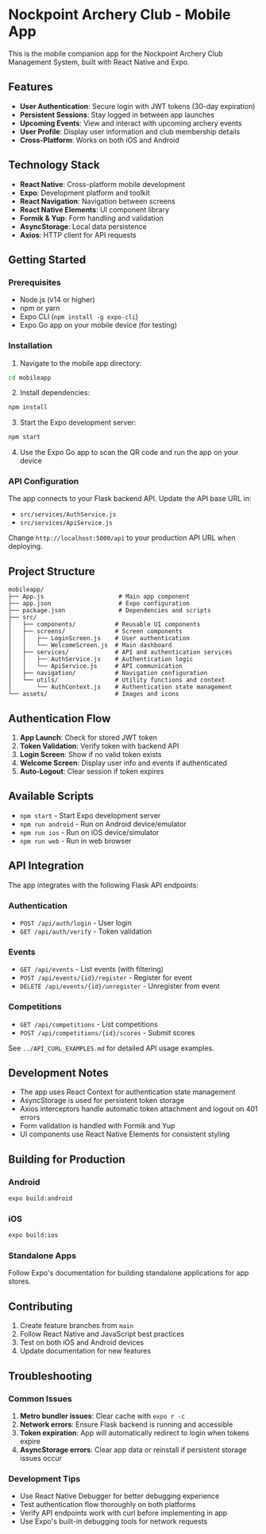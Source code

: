 # Nockpoint Archery Club - Mobile App

This is the mobile companion app for the Nockpoint Archery Club Management System, built with React Native and Expo.

## Features

- **User Authentication**: Secure login with JWT tokens (30-day expiration)
- **Persistent Sessions**: Stay logged in between app launches
- **Upcoming Events**: View and interact with upcoming archery events
- **User Profile**: Display user information and club membership details
- **Cross-Platform**: Works on both iOS and Android

## Technology Stack

- **React Native**: Cross-platform mobile development
- **Expo**: Development platform and toolkit
- **React Navigation**: Navigation between screens
- **React Native Elements**: UI component library
- **Formik & Yup**: Form handling and validation
- **AsyncStorage**: Local data persistence
- **Axios**: HTTP client for API requests

## Getting Started

### Prerequisites

- Node.js (v14 or higher)
- npm or yarn
- Expo CLI (`npm install -g expo-cli`)
- Expo Go app on your mobile device (for testing)

### Installation

1. Navigate to the mobile app directory:
```bash
cd mobileapp
```

2. Install dependencies:
```bash
npm install
```

3. Start the Expo development server:
```bash
npm start
```

4. Use the Expo Go app to scan the QR code and run the app on your device

### API Configuration

The app connects to your Flask backend API. Update the API base URL in:
- `src/services/AuthService.js`
- `src/services/ApiService.js`

Change `http://localhost:5000/api` to your production API URL when deploying.

## Project Structure

```
mobileapp/
├── App.js                     # Main app component
├── app.json                   # Expo configuration
├── package.json               # Dependencies and scripts
├── src/
│   ├── components/           # Reusable UI components
│   ├── screens/              # Screen components
│   │   ├── LoginScreen.js    # User authentication
│   │   └── WelcomeScreen.js  # Main dashboard
│   ├── services/             # API and authentication services
│   │   ├── AuthService.js    # Authentication logic
│   │   └── ApiService.js     # API communication
│   ├── navigation/           # Navigation configuration
│   └── utils/                # Utility functions and context
│       └── AuthContext.js    # Authentication state management
└── assets/                   # Images and icons
```

## Authentication Flow

1. **App Launch**: Check for stored JWT token
2. **Token Validation**: Verify token with backend API
3. **Login Screen**: Show if no valid token exists
4. **Welcome Screen**: Display user info and events if authenticated
5. **Auto-Logout**: Clear session if token expires

## Available Scripts

- `npm start` - Start Expo development server
- `npm run android` - Run on Android device/emulator
- `npm run ios` - Run on iOS device/simulator
- `npm run web` - Run in web browser

## API Integration

The app integrates with the following Flask API endpoints:

### Authentication
- `POST /api/auth/login` - User login
- `GET /api/auth/verify` - Token validation

### Events
- `GET /api/events` - List events (with filtering)
- `POST /api/events/{id}/register` - Register for event
- `DELETE /api/events/{id}/unregister` - Unregister from event

### Competitions
- `GET /api/competitions` - List competitions
- `POST /api/competitions/{id}/scores` - Submit scores

See `../API_CURL_EXAMPLES.md` for detailed API usage examples.

## Development Notes

- The app uses React Context for authentication state management
- AsyncStorage is used for persistent token storage
- Axios interceptors handle automatic token attachment and logout on 401 errors
- Form validation is handled with Formik and Yup
- UI components use React Native Elements for consistent styling

## Building for Production

### Android
```bash
expo build:android
```

### iOS
```bash
expo build:ios
```

### Standalone Apps
Follow Expo's documentation for building standalone applications for app stores.

## Contributing

1. Create feature branches from `main`
2. Follow React Native and JavaScript best practices
3. Test on both iOS and Android devices
4. Update documentation for new features

## Troubleshooting

### Common Issues

1. **Metro bundler issues**: Clear cache with `expo r -c`
2. **Network errors**: Ensure Flask backend is running and accessible
3. **Token expiration**: App will automatically redirect to login when tokens expire
4. **AsyncStorage errors**: Clear app data or reinstall if persistent storage issues occur

### Development Tips

- Use React Native Debugger for better debugging experience
- Test authentication flow thoroughly on both platforms
- Verify API endpoints work with curl before implementing in app
- Use Expo's built-in debugging tools for network requests